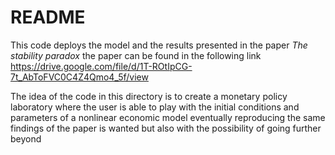 # README

This code deploys the model and the results presented in the paper _The stability paradox_ the paper can be found in the following link https://drive.google.com/file/d/1T-ROtIpCG-7t_AbToFVC0C4Z4Qmo4_5f/view

The idea of the code in this directory is to create a monetary policy laboratory where the user is able to play with the initial conditions and parameters of a nonlinear economic model eventually reproducing the same findings of the paper is wanted but also with the possibility of going further beyond 
